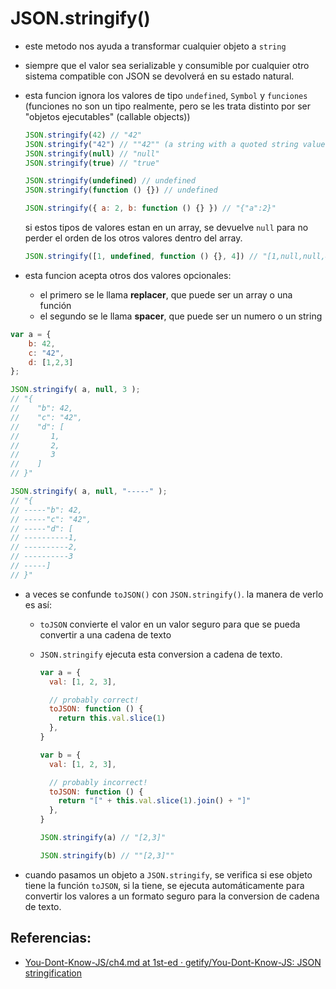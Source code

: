 # JSON.stringify()

- este metodo nos ayuda a transformar cualquier objeto a `string`
- siempre que el valor sea serializable y consumible por cualquier otro sistema compatible con JSON se devolverá en su estado natural.
- esta funcion ignora los valores de tipo `undefined`, `Symbol` y `funciones` (funciones no son un tipo realmente, pero se les trata distinto por ser "objetos ejecutables" (callable objects))

  ```js
  JSON.stringify(42) // "42"
  JSON.stringify("42") // ""42"" (a string with a quoted string value in it)
  JSON.stringify(null) // "null"
  JSON.stringify(true) // "true"

  JSON.stringify(undefined) // undefined
  JSON.stringify(function () {}) // undefined

  JSON.stringify({ a: 2, b: function () {} }) // "{"a":2}"
  ```

  si estos tipos de valores estan en un array, se devuelve `null` para no perder el orden de los otros valores dentro del array.

  ```js
  JSON.stringify([1, undefined, function () {}, 4]) // "[1,null,null,4]"
  ```

- esta funcion acepta otros dos valores opcionales:

  - el primero se le llama **replacer**, que puede ser un array o una función
  - el segundo se le llama **spacer**, que puede ser un numero o un string

```js
var a = {
	b: 42,
	c: "42",
	d: [1,2,3]
};

JSON.stringify( a, null, 3 );
// "{
//    "b": 42,
//    "c": "42",
//    "d": [
//       1,
//       2,
//       3
//    ]
// }"

JSON.stringify( a, null, "-----" );
// "{
// -----"b": 42,
// -----"c": "42",
// -----"d": [
// ----------1,
// ----------2,
// ----------3
// -----]
// }"

```

- a veces se confunde `toJSON()` con `JSON.stringify()`. la manera de verlo es así:

  - `toJSON` convierte el valor en un valor seguro para que se pueda convertir a una cadena de texto
  - `JSON.stringify` ejecuta esta conversion a cadena de texto.

    ```js
    var a = {
      val: [1, 2, 3],

      // probably correct!
      toJSON: function () {
        return this.val.slice(1)
      },
    }

    var b = {
      val: [1, 2, 3],

      // probably incorrect!
      toJSON: function () {
        return "[" + this.val.slice(1).join() + "]"
      },
    }

    JSON.stringify(a) // "[2,3]"

    JSON.stringify(b) // ""[2,3]""
    ```
- cuando pasamos un objeto a `JSON.stringify`, se verifica si ese objeto tiene la función `toJSON`, si la tiene, se ejecuta automáticamente para convertir los valores a un formato seguro para la conversion de cadena de texto.

## Referencias:

- [You\-Dont\-Know\-JS/ch4\.md at 1st\-ed · getify/You\-Dont\-Know\-JS: JSON stringification](https://github.com/getify/You-Dont-Know-JS/blob/1st-ed/types%20%26%20grammar/ch4.md#json-stringification)

